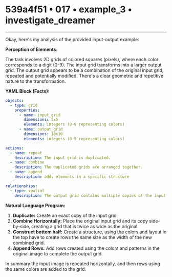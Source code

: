 # 539a4f51 • 017 • example_3 • investigate_dreamer

---
Okay, here's my analysis of the provided input-output example:

**Perception of Elements:**

The task involves 2D grids of colored squares (pixels), where each color corresponds to a digit (0-9). The input grid transforms into a larger output grid. The output grid appears to be a combination of the original input grid, repeated and potentially modified. There's a clear geometric and repetitive nature to the transformation.

**YAML Block (Facts):**



```yaml
objects:
  - type: grid
    properties:
      - name: input_grid
        dimensions: 5x5
        elements: integers (0-9 representing colors)
      - name: output_grid
        dimensions: 10x10
        elements: integers (0-9 representing colors)

actions:
  - name: repeat
    description: The input grid is duplicated.
  - name: combine
    description: The duplicated grids are arranged together.
  - name: append
    description: adds elements in a specific structure

relationships:
  - type: spatial
    description: The output grid contains multiple copies of the input grid, arranged horizontally and potentially with an additional constructed component.
```



**Natural Language Program:**

1. **Duplicate:** Create an exact copy of the input grid.
2. **Combine Horizontally:** Place the original input grid and its copy side-by-side, creating a grid that is twice as wide as the original.
3. **Construct bottom half:** Create a structure, using the colors and layout in the top have to create rows the same size as the width of the new combined grid.
4. **Append Rows:** Add rows created using the colors and patterns in the original image to complete the output grid.

In summary the input image is repeated horizontally, and then rows using the same colors are added to the grid.

